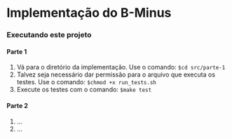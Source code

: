 # Implementação do B-Minus

### Executando este projeto
#### Parte 1
1. Vá para o diretório da implementação. Use o comando: `$cd src/parte-1`
2. Talvez seja necessário dar permissão para o arquivo que executa os testes. Use o comando: `$chmod +x run_tests.sh`
3. Execute os testes com o comando: `$make test`

#### Parte 2
1. ...
2. ...

